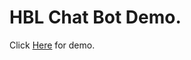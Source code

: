 # HBL Chat Bot Demo.
Click <a target="_blank" href="https://bilalmalik10.github.io/Chat_Bot/HBL_Bot/index.html">Here</a> for demo.
